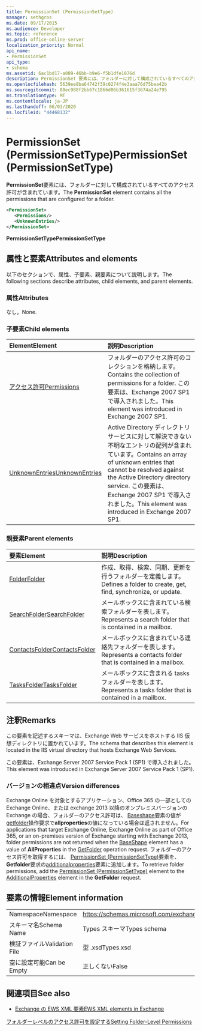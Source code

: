 ```yaml
---
title: PermissionSet (PermissionSetType)
manager: sethgros
ms.date: 09/17/2015
ms.audience: Developer
ms.topic: reference
ms.prod: office-online-server
localization_priority: Normal
api_name:
- PermissionSet
api_type:
- schema
ms.assetid: 6ac1bd17-a089-46bb-b9e6-f5b1dfe1076d
description: PermissionSet 要素には、フォルダーに対して構成されているすべてのアクセス許可が含まれています。
ms.openlocfilehash: 5639ee8ba64742f39c0274f4e3aaa76d75bea42b
ms.sourcegitcommit: 88ec988f2bb67c1866d06b361615f3674a24e795
ms.translationtype: MT
ms.contentlocale: ja-JP
ms.lasthandoff: 06/03/2020
ms.locfileid: "44468132"
---
```

# <a name="permissionset-permissionsettype"></a><span data-ttu-id="fb279-103">PermissionSet (PermissionSetType)</span><span class="sxs-lookup"><span data-stu-id="fb279-103">PermissionSet (PermissionSetType)</span></span>

<span data-ttu-id="fb279-104">**PermissionSet**要素には、フォルダーに対して構成されているすべてのアクセス許可が含まれています。</span><span class="sxs-lookup"><span data-stu-id="fb279-104">The **PermissionSet** element contains all the permissions that are configured for a folder.</span></span> 
  
```XML
<PermissionSet>
   <Permissions/>
   <UnknownEntries/>
</PermissionSet>
```

 <span data-ttu-id="fb279-105">**PermissionSetType**</span><span class="sxs-lookup"><span data-stu-id="fb279-105">**PermissionSetType**</span></span>
## <a name="attributes-and-elements"></a><span data-ttu-id="fb279-106">属性と要素</span><span class="sxs-lookup"><span data-stu-id="fb279-106">Attributes and elements</span></span>

<span data-ttu-id="fb279-107">以下のセクションで、属性、子要素、親要素について説明します。</span><span class="sxs-lookup"><span data-stu-id="fb279-107">The following sections describe attributes, child elements, and parent elements.</span></span>
  
### <a name="attributes"></a><span data-ttu-id="fb279-108">属性</span><span class="sxs-lookup"><span data-stu-id="fb279-108">Attributes</span></span>

<span data-ttu-id="fb279-109">なし。</span><span class="sxs-lookup"><span data-stu-id="fb279-109">None.</span></span>
  
### <a name="child-elements"></a><span data-ttu-id="fb279-110">子要素</span><span class="sxs-lookup"><span data-stu-id="fb279-110">Child elements</span></span>

|<span data-ttu-id="fb279-111">**Element**</span><span class="sxs-lookup"><span data-stu-id="fb279-111">**Element**</span></span>|<span data-ttu-id="fb279-112">**説明**</span><span class="sxs-lookup"><span data-stu-id="fb279-112">**Description**</span></span>|
|:-----|:-----|
|[<span data-ttu-id="fb279-113">アクセス許可</span><span class="sxs-lookup"><span data-stu-id="fb279-113">Permissions</span></span>](permissions.md) <br/> |<span data-ttu-id="fb279-114">フォルダーのアクセス許可のコレクションを格納します。</span><span class="sxs-lookup"><span data-stu-id="fb279-114">Contains the collection of permissions for a folder.</span></span> <span data-ttu-id="fb279-115">この要素は、Exchange 2007 SP1 で導入されました。</span><span class="sxs-lookup"><span data-stu-id="fb279-115">This element was introduced in Exchange 2007 SP1.</span></span>  <br/> |
|[<span data-ttu-id="fb279-116">UnknownEntries</span><span class="sxs-lookup"><span data-stu-id="fb279-116">UnknownEntries</span></span>](unknownentries.md) <br/> |<span data-ttu-id="fb279-117">Active Directory ディレクトリサービスに対して解決できない不明なエントリの配列が含まれています。</span><span class="sxs-lookup"><span data-stu-id="fb279-117">Contains an array of unknown entries that cannot be resolved against the Active Directory directory service.</span></span> <span data-ttu-id="fb279-118">この要素は、Exchange 2007 SP1 で導入されました。</span><span class="sxs-lookup"><span data-stu-id="fb279-118">This element was introduced in Exchange 2007 SP1.</span></span>  <br/> |
   
### <a name="parent-elements"></a><span data-ttu-id="fb279-119">親要素</span><span class="sxs-lookup"><span data-stu-id="fb279-119">Parent elements</span></span>

|<span data-ttu-id="fb279-120">**要素**</span><span class="sxs-lookup"><span data-stu-id="fb279-120">**Element**</span></span>|<span data-ttu-id="fb279-121">**説明**</span><span class="sxs-lookup"><span data-stu-id="fb279-121">**Description**</span></span>|
|:-----|:-----|
|[<span data-ttu-id="fb279-122">Folder</span><span class="sxs-lookup"><span data-stu-id="fb279-122">Folder</span></span>](folder.md) <br/> |<span data-ttu-id="fb279-123">作成、取得、検索、同期、更新を行うフォルダーを定義します。</span><span class="sxs-lookup"><span data-stu-id="fb279-123">Defines a folder to create, get, find, synchronize, or update.</span></span>  <br/> |
|[<span data-ttu-id="fb279-124">SearchFolder</span><span class="sxs-lookup"><span data-stu-id="fb279-124">SearchFolder</span></span>](searchfolder.md) <br/> |<span data-ttu-id="fb279-125">メールボックスに含まれている検索フォルダーを表します。</span><span class="sxs-lookup"><span data-stu-id="fb279-125">Represents a search folder that is contained in a mailbox.</span></span>  <br/> |
|[<span data-ttu-id="fb279-126">ContactsFolder</span><span class="sxs-lookup"><span data-stu-id="fb279-126">ContactsFolder</span></span>](contactsfolder.md) <br/> |<span data-ttu-id="fb279-127">メールボックスに含まれている連絡先フォルダーを表します。</span><span class="sxs-lookup"><span data-stu-id="fb279-127">Represents a contacts folder that is contained in a mailbox.</span></span>  <br/> |
|[<span data-ttu-id="fb279-128">TasksFolder</span><span class="sxs-lookup"><span data-stu-id="fb279-128">TasksFolder</span></span>](tasksfolder.md) <br/> |<span data-ttu-id="fb279-129">メールボックスに含まれる tasks フォルダーを表します。</span><span class="sxs-lookup"><span data-stu-id="fb279-129">Represents a tasks folder that is contained in a mailbox.</span></span>  <br/> |
   
## <a name="remarks"></a><span data-ttu-id="fb279-130">注釈</span><span class="sxs-lookup"><span data-stu-id="fb279-130">Remarks</span></span>

<span data-ttu-id="fb279-131">この要素を記述するスキーマは、Exchange Web サービスをホストする IIS 仮想ディレクトリに置かれています。</span><span class="sxs-lookup"><span data-stu-id="fb279-131">The schema that describes this element is located in the IIS virtual directory that hosts Exchange Web Services.</span></span>
  
<span data-ttu-id="fb279-132">この要素は、Exchange Server 2007 Service Pack 1 (SP1) で導入されました。</span><span class="sxs-lookup"><span data-stu-id="fb279-132">This element was introduced in Exchange Server 2007 Service Pack 1 (SP1).</span></span>
  
### <a name="version-differences"></a><span data-ttu-id="fb279-133">バージョンの相違点</span><span class="sxs-lookup"><span data-stu-id="fb279-133">Version differences</span></span>

<span data-ttu-id="fb279-134">Exchange Online を対象とするアプリケーション、Office 365 の一部としての Exchange Online、または exchange 2013 以降のオンプレミスバージョンの Exchange の場合、フォルダーのアクセス許可は、 [Baseshape](baseshape.md)要素の値が[getfolder](getfolder-operation.md)操作要求で**allproperties**の値になっている場合は返されません。</span><span class="sxs-lookup"><span data-stu-id="fb279-134">For applications that target Exchange Online, Exchange Online as part of Office 365, or an on-premises version of Exchange starting with Exchange 2013, folder permissions are not returned when the [BaseShape](baseshape.md) element has a value of **AllProperties** in the [GetFolder](getfolder-operation.md) operation request.</span></span> <span data-ttu-id="fb279-135">フォルダーのアクセス許可を取得するには、 [PermissionSet (PermissionSetType)](permissionset-permissionsettype.md)要素を、 **Getfolder**要求の[additionalproperties](additionalproperties.md)要素に追加します。</span><span class="sxs-lookup"><span data-stu-id="fb279-135">To retrieve folder permissions, add the [PermissionSet (PermissionSetType)](permissionset-permissionsettype.md) element to the [AdditionalProperties](additionalproperties.md) element in the **GetFolder** request.</span></span> 
  
## <a name="element-information"></a><span data-ttu-id="fb279-136">要素の情報</span><span class="sxs-lookup"><span data-stu-id="fb279-136">Element information</span></span>

|||
|:-----|:-----|
|<span data-ttu-id="fb279-137">Namespace</span><span class="sxs-lookup"><span data-stu-id="fb279-137">Namespace</span></span>  <br/> |https://schemas.microsoft.com/exchange/services/2006/types  <br/> |
|<span data-ttu-id="fb279-138">スキーマ名</span><span class="sxs-lookup"><span data-stu-id="fb279-138">Schema Name</span></span>  <br/> |<span data-ttu-id="fb279-139">Types スキーマ</span><span class="sxs-lookup"><span data-stu-id="fb279-139">Types schema</span></span>  <br/> |
|<span data-ttu-id="fb279-140">検証ファイル</span><span class="sxs-lookup"><span data-stu-id="fb279-140">Validation File</span></span>  <br/> |<span data-ttu-id="fb279-141">型 .xsd</span><span class="sxs-lookup"><span data-stu-id="fb279-141">Types.xsd</span></span>  <br/> |
|<span data-ttu-id="fb279-142">空に設定可能</span><span class="sxs-lookup"><span data-stu-id="fb279-142">Can be Empty</span></span>  <br/> |<span data-ttu-id="fb279-143">正しくない</span><span class="sxs-lookup"><span data-stu-id="fb279-143">False</span></span>  <br/> |
   
## <a name="see-also"></a><span data-ttu-id="fb279-144">関連項目</span><span class="sxs-lookup"><span data-stu-id="fb279-144">See also</span></span>



- [<span data-ttu-id="fb279-145">Exchange の EWS XML 要素</span><span class="sxs-lookup"><span data-stu-id="fb279-145">EWS XML elements in Exchange</span></span>](ews-xml-elements-in-exchange.md)


[<span data-ttu-id="fb279-146">フォルダーレベルのアクセス許可を設定する</span><span class="sxs-lookup"><span data-stu-id="fb279-146">Setting Folder-Level Permissions</span></span>](https://msdn.microsoft.com/library/c7530e86-5112-401c-b10a-9c054ae59f07%28Office.15%29.aspx)

